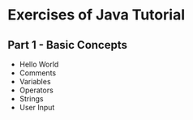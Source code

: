 # Exercises of Java Tutorial
## Part 1 - Basic Concepts

* Hello World   
* Comments   
* Variables    
* Operators    
* Strings   
* User Input   

